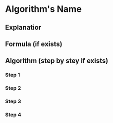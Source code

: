# Algorithm's Name

## Explanatior

## Formula (if exists)

## Algorithm (step by stey if exists)

### Step 1

### Step 2

### Step 3

### Step 4
